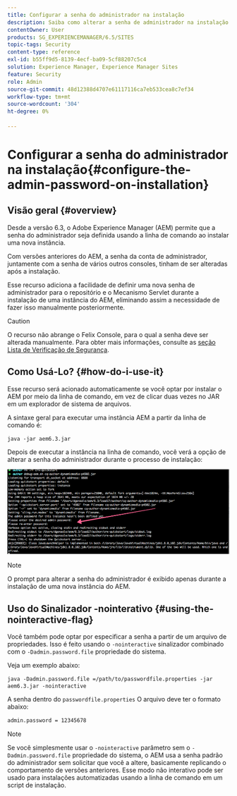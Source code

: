 ```yaml
---
title: Configurar a senha do administrador na instalação
description: Saiba como alterar a senha de administrador na instalação do Adobe Experience Manager.
contentOwner: User
products: SG_EXPERIENCEMANAGER/6.5/SITES
topic-tags: Security
content-type: reference
exl-id: b55ff9d5-8139-4ecf-ba09-5cf88207c5c4
solution: Experience Manager, Experience Manager Sites
feature: Security
role: Admin
source-git-commit: 48d12388d4707e61117116ca7eb533cea8c7ef34
workflow-type: tm+mt
source-wordcount: '304'
ht-degree: 0%

---
```


# Configurar a senha do administrador na instalação{#configure-the-admin-password-on-installation}

## Visão geral {#overview}

Desde a versão 6.3, o Adobe Experience Manager (AEM) permite que a senha do administrador seja definida usando a linha de comando ao instalar uma nova instância.

Com versões anteriores do AEM, a senha da conta de administrador, juntamente com a senha de vários outros consoles, tinham de ser alteradas após a instalação.

Esse recurso adiciona a facilidade de definir uma nova senha de administrador para o repositório e o Mecanismo Servlet durante a instalação de uma instância do AEM, eliminando assim a necessidade de fazer isso manualmente posteriormente.

>[!CAUTION]
>
>O recurso não abrange o Felix Console, para o qual a senha deve ser alterada manualmente. Para obter mais informações, consulte as [seção Lista de Verificação de Segurança](/help/sites-administering/security-checklist.md#change-default-passwords-for-the-aem-and-osgi-console-admin-accounts).

## Como Usá-Lo? {#how-do-i-use-it}

Esse recurso será acionado automaticamente se você optar por instalar o AEM por meio da linha de comando, em vez de clicar duas vezes no JAR em um explorador de sistema de arquivos.

A sintaxe geral para executar uma instância AEM a partir da linha de comando é:

```shell
java -jar aem6.3.jar
```

Depois de executar a instância na linha de comando, você verá a opção de alterar a senha do administrador durante o processo de instalação:

![chlimage_1-116](assets/chlimage_1-116a.png)

>[!NOTE]
>
>O prompt para alterar a senha do administrador é exibido apenas durante a instalação de uma nova instância do AEM.

## Uso do Sinalizador -nointerativo {#using-the-nointeractive-flag}

Você também pode optar por especificar a senha a partir de um arquivo de propriedades. Isso é feito usando o `-nointeractive` sinalizador combinado com o `-Dadmin.password.file` propriedade do sistema.

Veja um exemplo abaixo:

```shell
java -Dadmin.password.file =/path/to/passwordfile.properties -jar aem6.3.jar -nointeractive
```

A senha dentro do `passwordfile.properties` O arquivo deve ter o formato abaixo:

```xml
admin.password = 12345678
```

>[!NOTE]
>
>Se você simplesmente usar o `-nointeractive` parâmetro sem o `-Dadmin.password.file` propriedade do sistema, o AEM usa a senha padrão do administrador sem solicitar que você a altere, basicamente replicando o comportamento de versões anteriores. Esse modo não interativo pode ser usado para instalações automatizadas usando a linha de comando em um script de instalação.
